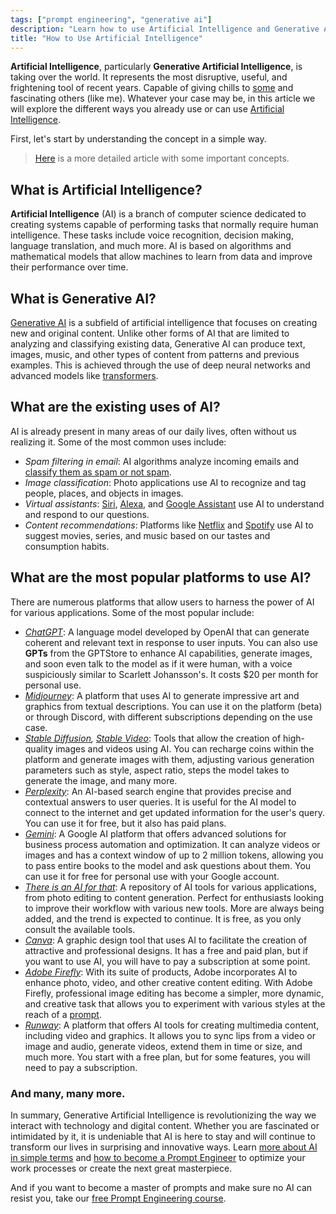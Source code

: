 ```yaml
---
tags: ["prompt engineering", "generative ai"]
description: "Learn how to use Artificial Intelligence and Generative AI to improve your workflow and create amazing content. Let's dive in! 🚀"
title: "How to Use Artificial Intelligence"
---
```



**Artificial Intelligence**, particularly **Generative Artificial Intelligence**, is taking over the world. It represents the most disruptive, useful, and frightening tool of recent years. Capable of giving chills to [some](https://www.nationalgeographic.com/science/article/ai-uncanny-valley) and fascinating others (like me). Whatever your case may be, in this article we will explore the different ways you already use or can use [Artificial Intelligence](https://en.wikipedia.org/wiki/Artificial_intelligence).

First, let's start by understanding the concept in a simple way.

> [Here](https://4geeks.com/lesson/artificial-intelligence-in-simple-terms) is a more detailed article with some important concepts.

## What is Artificial Intelligence?

**Artificial Intelligence** (AI) is a branch of computer science dedicated to creating systems capable of performing tasks that normally require human intelligence. These tasks include voice recognition, decision making, language translation, and much more. AI is based on algorithms and mathematical models that allow machines to learn from data and improve their performance over time.

## What is Generative AI?

[Generative AI](https://en.wikipedia.org/wiki/Generative_artificial_intelligence) is a subfield of artificial intelligence that focuses on creating new and original content. Unlike other forms of AI that are limited to analyzing and classifying existing data, Generative AI can produce text, images, music, and other types of content from patterns and previous examples. This is achieved through the use of deep neural networks and advanced models like [transformers](https://blogs.nvidia.com/blog/2020/05/21/what-is-a-transformer-model/).

## What are the existing uses of AI?

AI is already present in many areas of our daily lives, often without us realizing it. Some of the most common uses include:

- *Spam filtering in email*: AI algorithms analyze incoming emails and [classify them as spam or not spam](https://learn.microsoft.com/en-us/dynamics365/customer-insights/journeys/spam-checker).
- *Image classification*: Photo applications use AI to recognize and tag people, places, and objects in images.
- *Virtual assistants*: [Siri](https://www.apple.com/siri/), [Alexa](https://www.amazon.com/alexa-skills/b?ie=UTF8&node=13727921011), and [Google Assistant](https://assistant.google.com/) use AI to understand and respond to our questions.
- *Content recommendations*: Platforms like [Netflix](https://www.netflix.com/) and [Spotify](https://www.spotify.com/) use AI to suggest movies, series, and music based on our tastes and consumption habits.

## What are the most popular platforms to use AI?

There are numerous platforms that allow users to harness the power of AI for various applications. Some of the most popular include:

- *[ChatGPT](https://chatgpt.com/)*: A language model developed by OpenAI that can generate coherent and relevant text in response to user inputs. You can also use **GPTs** from the GPTStore to enhance AI capabilities, generate images, and soon even talk to the model as if it were human, with a voice suspiciously similar to Scarlett Johansson's. It costs $20 per month for personal use.
- *[Midjourney](https://www.midjourney.com/)*: A platform that uses AI to generate impressive art and graphics from textual descriptions. You can use it on the platform (beta) or through Discord, with different subscriptions depending on the use case.
- *[Stable Diffusion](https://stability.ai/), [Stable Video](https://www.stablevideo.com/generate)*: Tools that allow the creation of high-quality images and videos using AI. You can recharge coins within the platform and generate images with them, adjusting various generation parameters such as style, aspect ratio, steps the model takes to generate the image, and many more.
- *[Perplexity](https://www.perplexity.ai/)*: An AI-based search engine that provides precise and contextual answers to user queries. It is useful for the AI model to connect to the internet and get updated information for the user's query. You can use it for free, but it also has paid plans.
- *[Gemini](https://gemini.google.com/app?hl=en)*: A Google AI platform that offers advanced solutions for business process automation and optimization. It can analyze videos or images and has a context window of up to 2 million tokens, allowing you to pass entire books to the model and ask questions about them. You can use it for free for personal use with your Google account.
- *[There is an AI for that](https://theresanaiforthat.com/)*: A repository of AI tools for various applications, from photo editing to content generation. Perfect for enthusiasts looking to improve their workflow with various new tools. More are always being added, and the trend is expected to continue. It is free, as you only consult the available tools.
- *[Canva](https://www.canva.com/)*: A graphic design tool that uses AI to facilitate the creation of attractive and professional designs. It has a free and paid plan, but if you want to use AI, you will have to pay a subscription at some point.
- *[Adobe Firefly](https://www.adobe.com/products/firefly.html)*: With its suite of products, Adobe incorporates AI to enhance photo, video, and other creative content editing. With Adobe Firefly, professional image editing has become a simpler, more dynamic, and creative task that allows you to experiment with various styles at the reach of a [prompt](https://4geeks.com/lesson/what-is-a-prompt).
- *[Runway](https://runwayml.com/)*: A platform that offers AI tools for creating multimedia content, including video and graphics. It allows you to sync lips from a video or image and audio, generate videos, extend them in time or size, and much more. You start with a free plan, but for some features, you will need to pay a subscription.

### And many, many more.

In summary, Generative Artificial Intelligence is revolutionizing the way we interact with technology and digital content. Whether you are fascinated or intimidated by it, it is undeniable that AI is here to stay and will continue to transform our lives in surprising and innovative ways. Learn [more about AI in simple terms](https://4geeks.com/lesson/artificial-intelligence-in-simple-terms) and [how to become a Prompt Engineer](https://4geeks.com/lesson/how-to-become-a-prompt-engineer) to optimize your work processes or create the next great masterpiece.


And if you want to become a master of prompts and make sure no AI can resist you, take our [free Prompt Engineering course](https://4geeks.com/interactive-exercise/prompt-engineering-exercise-course).